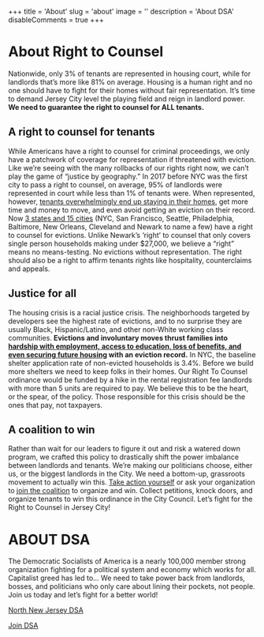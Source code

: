 +++
title = 'About'
slug = 'about'
image = ''
description = 'About DSA'
disableComments = true
+++
# About Right to Counsel 

Nationwide, only 3% of tenants are represented in housing court, while for landlords that’s more like 81% on average. Housing is a human right and no one should have to fight for their homes without fair representation. It’s time to demand Jersey City level the playing field and reign in landlord power. **We need to guarantee the right to counsel for ALL tenants.**

## A right to counsel for tenants

While Americans have a right to counsel for criminal proceedings, we only have a patchwork of coverage for representation if threatened with eviction. Like we’re seeing with the many rollbacks of our rights right now, we can’t play the game of “justice by geography.” In 2017 before NYC was the first city to pass a right to counsel, on average, 95% of landlords were represented in court while less than 1% of tenants were. When represented, however, [tenants overwhelmingly end up staying in their homes](http://civilrighttocounsel.org/uploaded_files/275/NCCRC_2021_eviction_RTC_talking_points.pdf), get more time and money to move, and even avoid getting an eviction on their record. Now [3 states and 15 cities](https://drive.google.com/file/d/1bqYFObTyKTImXtgNwz7xdq3qeUIXkyyN/view) (NYC, San Francisco, Seattle, Philadelphia, Baltimore, New Orleans, Cleveland and Newark to name a few) have a right to counsel for evictions. Unlike Newark’s ‘right’ to counsel that only covers single person households making under $27,000, we believe a “right” means no means-testing. No evictions without representation. The right should also be a right to affirm tenants rights like hospitality, counterclaims and appeals. 

## Justice for all

The housing crisis is a racial justice crisis. The neighborhoods targeted by developers see the highest rate of evictions, and to no surprise they are usually Black, Hispanic/Latino, and other non-White working class communities. **Evictions and involuntary moves thrust families into [hardship with employment, access to education, loss of benefits, and even securing future housing](https://www.aclu.org/report/no-eviction-without-representation?redirect=evictionbrief) with an eviction record.** In NYC, the baseline shelter application rate of non-evicted households is 3.4%. Before we build more shelters we need to keep folks in their homes. Our Right To Counsel ordinance would be funded by a hike in the rental registration fee landlords with more than 5 units are required to pay. We believe this to be the heart, or the spear, of the policy. Those responsible for this crisis should be the ones that pay, not taxpayers.

## A coalition to win

Rather than wait for our leaders to figure it out and risk a watered down program, we crafted this policy to drastically shift the power imbalance between landlords and tenants. We’re making our politicians choose, either us, or the biggest landlords in the City. We need a bottom-up, grassroots movement to actually win this. [Take action yourself](/takeaction) or ask your organization to [join the coalition](https://docs.google.com/document/d/16bCq2CavimrqEcziinqsNUi6VhTPvrc1rND_B-Hl3aE/edit) to organize and win. Collect petitions, knock doors, and organize tenants to win this ordinance in the City Council. Let’s fight for the Right to Counsel in Jersey City!

# ABOUT DSA

The Democratic Socialists of America is a nearly 100,000 member strong organization fighting for a political system and economy which works for all. Capitalist greed has led to… We need to take power back from landlords, bosses, and politicians who only care about lining their pockets, not people. Join us today and let’s fight for a better world!

[North New Jersey DSA](https://north.dsanj.org/)

[Join DSA](https://act.dsausa.org/donate/membership/)